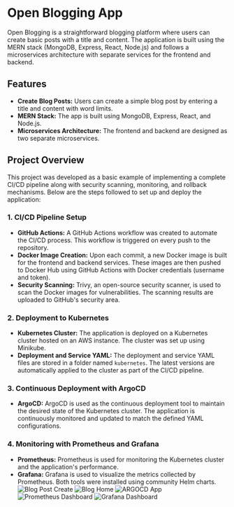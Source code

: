 # Open Blogging App

Open Blogging is a straightforward blogging platform where users can create basic posts with a title and content. The application is built using the MERN stack (MongoDB, Express, React, Node.js) and follows a microservices architecture with separate services for the frontend and backend.

## Features

- **Create Blog Posts:** Users can create a simple blog post by entering a title and content with word limits.
- **MERN Stack:** The app is built using MongoDB, Express, React, and Node.js.
- **Microservices Architecture:** The frontend and backend are designed as two separate microservices.

## Project Overview

This project was developed as a basic example of implementing a complete CI/CD pipeline along with security scanning, monitoring, and rollback mechanisms. Below are the steps followed to set up and deploy the application:

### 1. CI/CD Pipeline Setup

- **GitHub Actions:** A GitHub Actions workflow was created to automate the CI/CD process. This workflow is triggered on every push to the repository.
- **Docker Image Creation:** Upon each commit, a new Docker image is built for the frontend and backend services. These images are then pushed to Docker Hub using GitHub Actions with Docker credentials (username and token).
- **Security Scanning:** Trivy, an open-source security scanner, is used to scan the Docker images for vulnerabilities. The scanning results are uploaded to GitHub's security area.

### 2. Deployment to Kubernetes

- **Kubernetes Cluster:** The application is deployed on a Kubernetes cluster hosted on an AWS instance. The cluster was set up using Minikube.
- **Deployment and Service YAML:** The deployment and service YAML files are stored in a folder named `kubernetes`. The latest versions are automatically applied to the cluster as part of the CI/CD pipeline.

### 3. Continuous Deployment with ArgoCD

- **ArgoCD:** ArgoCD is used as the continuous deployment tool to maintain the desired state of the Kubernetes cluster. The application is continuously monitored and updated to match the defined YAML configurations.

### 4. Monitoring with Prometheus and Grafana

- **Prometheus:** Prometheus is used for monitoring the Kubernetes cluster and the application's performance.
- **Grafana:** Grafana is used to visualize the metrics collected by Prometheus. Both tools were installed using community Helm charts.
![Blog Post Create](https://github.com/user-attachments/assets/3252ff72-8729-44c9-9cf0-f9e3afbe10af)
![Blog Home](https://github.com/user-attachments/assets/4f605dc9-0864-4c95-8f7e-af808951c322)
![ARGOCD App](https://github.com/user-attachments/assets/9e7ed4b5-0dc9-461c-a8ea-b4acd5a4502e)
![Prometheus Dashboard](https://github.com/user-attachments/assets/ddbeb8ae-90d3-4375-b4a0-8d7ad0e1f8da)
![Grafana Dashboard](https://github.com/user-attachments/assets/b2ef58d5-23c4-44c3-96ce-7d4db9480113)
